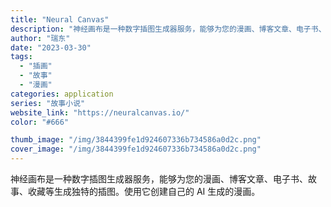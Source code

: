 ```yaml
---
title: "Neural Canvas"
description: "神经画布是一种数字插图生成器服务，能够为您的漫画、博客文章、电子书、故事、收藏等生成独特的插图。使用它创建自己的 AI "
author: "瑞东"
date: "2023-03-30"
tags:
  - "插画"
  - "故事"
  - "漫画"
categories: application
series: "故事小说"
website_link: "https://neuralcanvas.io/"
color: "#666"

thumb_image: "/img/3844399fe1d924607336b734586a0d2c.png"
cover_image: "/img/3844399fe1d924607336b734586a0d2c.png"
---
```


神经画布是一种数字插图生成器服务，能够为您的漫画、博客文章、电子书、故事、收藏等生成独特的插图。使用它创建自己的 AI 生成的漫画。